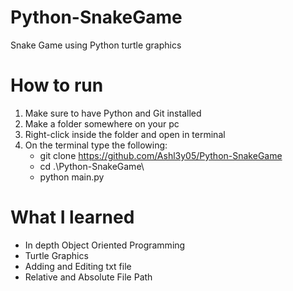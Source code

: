 ﻿# Python-SnakeGame
Snake Game using Python turtle graphics

# How to run
1. Make sure to have Python and Git installed
2. Make a folder somewhere on your pc
3. Right-click inside the folder and open in terminal
4. On the terminal type the following:
     - git clone https://github.com/Ashl3y05/Python-SnakeGame
     - cd .\Python-SnakeGame\
     - python main.py
  
# What I learned
- In depth Object Oriented Programming
- Turtle Graphics
- Adding and Editing txt file
- Relative and Absolute File Path
